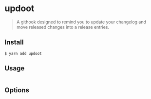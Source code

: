 # updoot

> A githook designed to remind you to update your changelog and move released changes into a release entries.

## Install

```
$ yarn add updoot
```

## Usage

```

```

## Options
